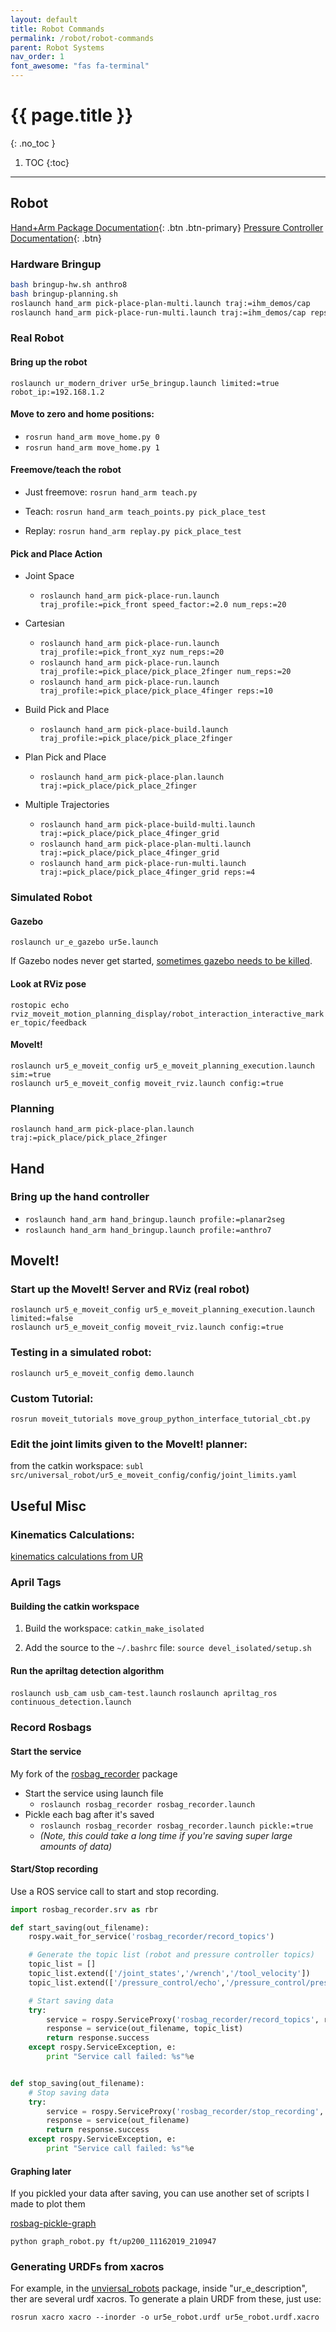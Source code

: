 ```yaml
---
layout: default
title: Robot Commands
permalink: /robot/robot-commands
parent: Robot Systems
nav_order: 1
font_awesome: "fas fa-terminal"
---
```


# <i class="{{ page.font_awesome }}"></i> {{ page.title }}
{: .no_toc }


1. TOC
{:toc}

---


## Robot

[Hand+Arm Package Documentation](https://cbteeple.github.io/hand_arm_cbt_docs/){: .btn .btn-primary}
[Pressure Controller Documentation](https://cbteeple.github.io/pressure_controller_docs/){: .btn}

### Hardware Bringup
```bash
bash bringup-hw.sh anthro8
bash bringup-planning.sh
roslaunch hand_arm pick-place-plan-multi.launch traj:=ihm_demos/cap
roslaunch hand_arm pick-place-run-multi.launch traj:=ihm_demos/cap reps:=1 speed_factor:=1.0

```


### Real Robot
#### Bring up the robot
`roslaunch ur_modern_driver ur5e_bringup.launch limited:=true robot_ip:=192.168.1.2`


#### Move to zero and home positions:
- `rosrun hand_arm move_home.py 0`
- `rosrun hand_arm move_home.py 1`


#### Freemove/teach the robot
- Just freemove: `rosrun hand_arm teach.py`

- Teach: `rosrun hand_arm teach_points.py pick_place_test`

- Replay: `rosrun hand_arm replay.py pick_place_test`



#### Pick and Place Action
- Joint Space
	- `roslaunch hand_arm pick-place-run.launch traj_profile:=pick_front speed_factor:=2.0 num_reps:=20`

- Cartesian
	- `roslaunch hand_arm pick-place-run.launch traj_profile:=pick_front_xyz num_reps:=20`
	- `roslaunch hand_arm pick-place-run.launch traj_profile:=pick_place/pick_place_2finger num_reps:=20`
	- `roslaunch hand_arm pick-place-run.launch traj_profile:=pick_place/pick_place_4finger reps:=10`


- Build Pick and Place
	- `roslaunch hand_arm pick-place-build.launch traj_profile:=pick_place/pick_place_2finger`

- Plan Pick and Place
	- `roslaunch hand_arm pick-place-plan.launch traj:=pick_place/pick_place_2finger`

- Multiple Trajectories
	- `roslaunch hand_arm pick-place-build-multi.launch traj:=pick_place/pick_place_4finger_grid`
	- `roslaunch hand_arm pick-place-plan-multi.launch traj:=pick_place/pick_place_4finger_grid`
	- `roslaunch hand_arm pick-place-run-multi.launch traj:=pick_place/pick_place_4finger_grid reps:=4`


### Simulated Robot
#### Gazebo
`roslaunch ur_e_gazebo ur5e.launch`

If Gazebo nodes never get started, [sometimes gazebo needs to be killed](https://answers.gazebosim.org//question/4153/gazebo-crashes-immediately-using-roslaunch-after-installing-gazebo-ros-packages/).

#### Look at RViz pose
`rostopic echo rviz_moveit_motion_planning_display/robot_interaction_interactive_marker_topic/feedback`

#### MoveIt!
```
roslaunch ur5_e_moveit_config ur5_e_moveit_planning_execution.launch sim:=true
roslaunch ur5_e_moveit_config moveit_rviz.launch config:=true
```


### Planning
`roslaunch hand_arm pick-place-plan.launch traj:=pick_place/pick_place_2finger`



## Hand
### Bring up the hand controller
- `roslaunch hand_arm hand_bringup.launch profile:=planar2seg`
- `roslaunch hand_arm hand_bringup.launch profile:=anthro7`



## MoveIt!
### Start up the MoveIt! Server and RViz (real robot)
```
roslaunch ur5_e_moveit_config ur5_e_moveit_planning_execution.launch limited:=false
roslaunch ur5_e_moveit_config moveit_rviz.launch config:=true
```


### Testing in a simulated robot:
`roslaunch ur5_e_moveit_config demo.launch`


### Custom Tutorial:
`rosrun moveit_tutorials move_group_python_interface_tutorial_cbt.py`


### Edit the joint limits given to the MoveIt! planner:
from the catkin workspace:
	`subl src/universal_robot/ur5_e_moveit_config/config/joint_limits.yaml`







## Useful Misc

### Kinematics Calculations:
[kinematics calculations from UR](https://www.universal-robots.com/how-tos-and-faqs/faq/ur-faq/parameters-for-calculations-of-kinematics-and-dynamics-45257)


### April Tags

#### Building the catkin workspace
1. Build the workspace: `catkin_make_isolated`

2. Add the source to the `~/.bashrc` file: `source devel_isolated/setup.sh`

#### Run the apriltag detection algorithm
`roslaunch usb_cam usb_cam-test.launch`
`roslaunch apriltag_ros continuous_detection.launch`

### Record Rosbags
#### Start the service
My fork of the [rosbag_recorder](https://github.com/cbteeple/rosbag-recorder) package
- Start the service using launch file
	- `roslaunch rosbag_recorder rosbag_recorder.launch`
- Pickle each bag after it's saved
	- `roslaunch rosbag_recorder rosbag_recorder.launch pickle:=true`
	- _(Note, this could take a long time if you're saving super large amounts of data)_


#### Start/Stop recording
Use a ROS service call to start and stop recording.
```python
import rosbag_recorder.srv as rbr

def start_saving(out_filename):
    rospy.wait_for_service('rosbag_recorder/record_topics')

    # Generate the topic list (robot and pressure controller topics)
    topic_list = []
    topic_list.extend(['/joint_states','/wrench','/tool_velocity'])
    topic_list.extend(['/pressure_control/echo','/pressure_control/pressure_data'])

    # Start saving data
    try:
        service = rospy.ServiceProxy('rosbag_recorder/record_topics', rbr.RecordTopics)
        response = service(out_filename, topic_list)
        return response.success
    except rospy.ServiceException, e:
        print "Service call failed: %s"%e


def stop_saving(out_filename):
    # Stop saving data
    try:
        service = rospy.ServiceProxy('rosbag_recorder/stop_recording', rbr.StopRecording)
        response = service(out_filename)
        return response.success
    except rospy.ServiceException, e:
        print "Service call failed: %s"%e

```

#### Graphing later
If you pickled your data after saving, you can use another set of scripts I made to plot them

[rosbag-pickle-graph](https://github.com/cbteeple/rosbag-pickle-graph)

`python graph_robot.py ft/up200_11162019_210947`


### Generating URDFs from xacros

For example, in the [unviersal_robots](https://github.com/ros-industrial/universal_robot) package, inside "ur_e_description", ther are several urdf xacros. To generate a plain URDF from these, just use:  

`rosrun xacro xacro --inorder -o ur5e_robot.urdf ur5e_robot.urdf.xacro`


